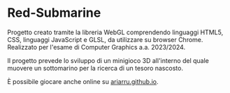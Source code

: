 # Red-Submarine
 
Progetto creato tramite la libreria WebGL comprendendo linguaggi HTML5, CSS, linguaggi JavaScript e GLSL, da utilizzare su browser Chrome. Realizzato per l'esame di Computer Graphics a.a. 2023/2024.

Il progetto prevede lo sviluppo di un minigioco 3D all'interno del quale muovere un sottomarino per la ricerca di un tesoro nascosto.

È possibile giocare anche online su [ariarru.github.io](https://ariarru.github.io/Red-Submarine/project/index.html).
